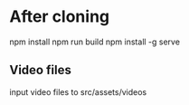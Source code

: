 # After cloning
npm install
npm run build
npm install -g serve

## Video files
input video files to src/assets/videos